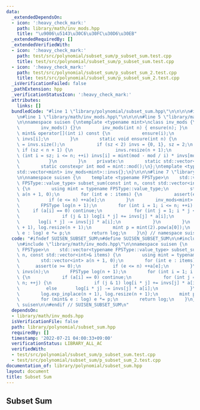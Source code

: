 ```yaml
---
data:
  _extendedDependsOn:
  - icon: ':heavy_check_mark:'
    path: library/math/inv_mods.hpp
    title: "\u9006\u5143\u30C6\u30FC\u30D6\u30EB"
  _extendedRequiredBy: []
  _extendedVerifiedWith:
  - icon: ':heavy_check_mark:'
    path: test/src/polynomial/subset_sum/p_subset_sum.test.cpp
    title: test/src/polynomial/subset_sum/p_subset_sum.test.cpp
  - icon: ':heavy_check_mark:'
    path: test/src/polynomial/subset_sum/p_subset_sum_2.test.cpp
    title: test/src/polynomial/subset_sum/p_subset_sum_2.test.cpp
  _isVerificationFailed: false
  _pathExtension: hpp
  _verificationStatusIcon: ':heavy_check_mark:'
  attributes:
    links: []
  bundledCode: "#line 1 \"library/polynomial/subset_sum.hpp\"\n\n\n\n#include <vector>\n\
    \n#line 1 \"library/math/inv_mods.hpp\"\n\n\n\n#line 5 \"library/math/inv_mods.hpp\"\
    \n\nnamespace suisen {\ntemplate <typename mint>\nclass inv_mods {\n    public:\n\
    \        inv_mods() {}\n        inv_mods(int n) { ensure(n); }\n        const\
    \ mint& operator[](int i) const {\n            ensure(i);\n            return\
    \ invs[i];\n        }\n        static void ensure(int n) {\n            int sz\
    \ = invs.size();\n            if (sz < 2) invs = {0, 1}, sz = 2;\n           \
    \ if (sz < n + 1) {\n                invs.resize(n + 1);\n                for\
    \ (int i = sz; i <= n; ++i) invs[i] = mint(mod - mod / i) * invs[mod % i];\n \
    \           }\n        }\n    private:\n        static std::vector<mint> invs;\n\
    \        static constexpr int mod = mint::mod();\n};\ntemplate <typename mint>\n\
    std::vector<mint> inv_mods<mint>::invs{};\n}\n\n\n#line 7 \"library/polynomial/subset_sum.hpp\"\
    \n\nnamespace suisen {\n    template <typename FPSType>\n    std::vector<typename\
    \ FPSType::value_type> subset_sum(const int n, const std::vector<int>& items)\
    \ {\n        using mint = typename FPSType::value_type;\n        std::vector<int>\
    \ a(n + 1, 0);\n        for (int e : items) {\n            assert(e >= 0);\n \
    \           if (e <= n) ++a[e];\n        }\n        inv_mods<mint> invs(n);\n\
    \        FPSType log(n + 1);\n        for (int i = 1; i <= n; ++i) {\n       \
    \     if (a[i] == 0) continue;\n            for (int j = 1; i * j <= n; ++j) {\n\
    \                if (j & 1) log[i * j] += invs[j] * a[i];\n                else\
    \       log[i * j] -= invs[j] * a[i];\n            }\n        }\n        log.exp_inplace(n\
    \ + 1), log.resize(n + 1);\n        mint p = mint(2).pow(a[0]);\n        for (mint&\
    \ e : log) e *= p;\n        return log;\n    }\n} // namespace suisen\n\n\n"
  code: "#ifndef SUISEN_SUBSET_SUM\n#define SUISEN_SUBSET_SUM\n\n#include <vector>\n\
    \n#include \"library/math/inv_mods.hpp\"\n\nnamespace suisen {\n    template <typename\
    \ FPSType>\n    std::vector<typename FPSType::value_type> subset_sum(const int\
    \ n, const std::vector<int>& items) {\n        using mint = typename FPSType::value_type;\n\
    \        std::vector<int> a(n + 1, 0);\n        for (int e : items) {\n      \
    \      assert(e >= 0);\n            if (e <= n) ++a[e];\n        }\n        inv_mods<mint>\
    \ invs(n);\n        FPSType log(n + 1);\n        for (int i = 1; i <= n; ++i)\
    \ {\n            if (a[i] == 0) continue;\n            for (int j = 1; i * j <=\
    \ n; ++j) {\n                if (j & 1) log[i * j] += invs[j] * a[i];\n      \
    \          else       log[i * j] -= invs[j] * a[i];\n            }\n        }\n\
    \        log.exp_inplace(n + 1), log.resize(n + 1);\n        mint p = mint(2).pow(a[0]);\n\
    \        for (mint& e : log) e *= p;\n        return log;\n    }\n} // namespace\
    \ suisen\n\n#endif // SUISEN_SUBSET_SUM\n"
  dependsOn:
  - library/math/inv_mods.hpp
  isVerificationFile: false
  path: library/polynomial/subset_sum.hpp
  requiredBy: []
  timestamp: '2022-07-21 04:00:33+09:00'
  verificationStatus: LIBRARY_ALL_AC
  verifiedWith:
  - test/src/polynomial/subset_sum/p_subset_sum.test.cpp
  - test/src/polynomial/subset_sum/p_subset_sum_2.test.cpp
documentation_of: library/polynomial/subset_sum.hpp
layout: document
title: Subset Sum
---
```

## Subset Sum